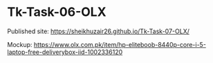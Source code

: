 # Tk-Task-06-OLX

Published site: https://sheikhuzair26.github.io/Tk-Task-07-OLX/


Mockup: https://www.olx.com.pk/item/hp-eliteboob-8440p-core-i-5-laptop-free-deliverybox-iid-1002336120
